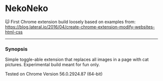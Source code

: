 # NekoNeko
:cat: First Chrome extension build loosely based on examples from:
https://blog.lateral.io/2016/04/create-chrome-extension-modify-websites-html-css
***
### Synopsis

Simple toggle-able extension that replaces all images in a page with cat pictures. Experimental build meant for fun only.

Tested on Chrome Version 56.0.2924.87 (64-bit)
